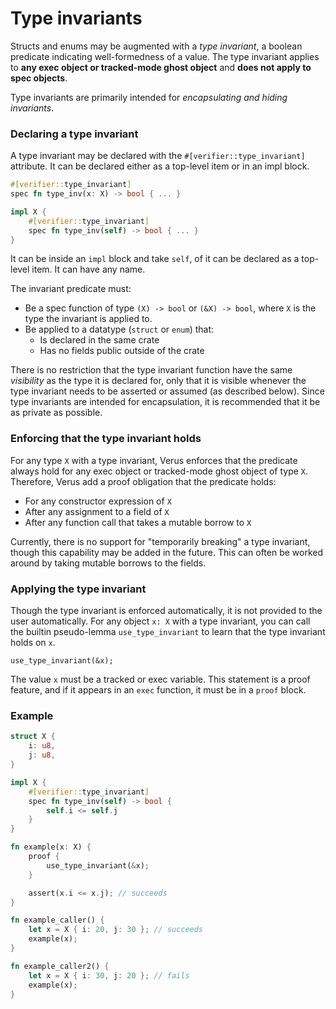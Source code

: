 # Type invariants

Structs and enums may be augmented with a _type invariant_, a boolean predicate indicating
well-formedness of a value. The type invariant applies to **any exec object or tracked-mode ghost object** and **does not apply to spec objects**.

Type invariants are primarily intended for _encapsulating and hiding invariants_.

### Declaring a type invariant

A type invariant may be declared with the `#[verifier::type_invariant]` attribute.
It can be declared either as a top-level item or in an impl block.

```rust
#[verifier::type_invariant]
spec fn type_inv(x: X) -> bool { ... }
```

```rust
impl X {
    #[verifier::type_invariant]
    spec fn type_inv(self) -> bool { ... }
}
```

It can be inside an `impl` block and take `self`, of it can be declared as a top-level item.
It can have any name.

The invariant predicate must:

 * Be a spec function of type `(X) -> bool` or `(&X) -> bool`,
   where `X` is the type the invariant is applied to.
 * Be applied to a datatype (`struct` or `enum`) that:
   * Is declared in the same crate
   * Has no fields public outside of the crate

There is no restriction that the type invariant function have the same _visibility_ as the
type it is declared for, only that it is visible whenever the type invariant needs to be asserted
or assumed (as described below). Since type invariants are intended for encapsulation,
it is recommended that it be as private as possible.

### Enforcing that the type invariant holds

For any type `X` with a type invariant,
Verus enforces that the predicate always hold for any exec object or tracked-mode ghost object
of type `X`.  Therefore, Verus add a proof obligation that the predicate holds:

 * For any constructor expression of `X`
 * After any assignment to a field of `X`
 * After any function call that takes a mutable borrow to `X` 

Currently, there is no support for "temporarily breaking" a type invariant, though this
capability may be added in the future. This can often be worked around by taking mutable
borrows to the fields.

### Applying the type invariant

Though the type invariant is enforced automatically, it is not provided to the user automatically.
For any object `x: X` with a type invariant, you can call the builtin pseudo-lemma `use_type_invariant` to learn that the type invariant holds on `x`.

```
use_type_invariant(&x);
```

The value `x` must be a tracked or exec variable.
This statement is a proof feature, and if it appears in an `exec` function, it must be in
a `proof` block.

### Example

```rust
struct X {
    i: u8,
    j: u8,
}

impl X {
    #[verifier::type_invariant]
    spec fn type_inv(self) -> bool {
        self.i <= self.j
    }
}

fn example(x: X) {
    proof {
        use_type_invariant(&x);
    }

    assert(x.i <= x.j); // succeeds
}

fn example_caller() {
    let x = X { i: 20, j: 30 }; // succeeds
    example(x);
}

fn example_caller2() {
    let x = X { i: 30, j: 20 }; // fails
    example(x);
}
```
